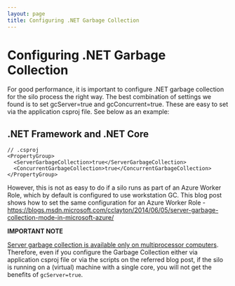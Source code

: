 ```yaml
---
layout: page
title: Configuring .NET Garbage Collection
---
```


# Configuring .NET Garbage Collection

For good performance, it is important to configure .NET garbage collection for the silo process the right way. The best combination of settings we found is to set gcServer=true and gcConcurrent=true. These are easy to set via the application csproj file. See below as an example:

## .NET Framework and .NET Core

``` csproj
// .csproj
<PropertyGroup>
  <ServerGarbageCollection>true</ServerGarbageCollection>
  <ConcurrentGarbageCollection>true</ConcurrentGarbageCollection>
</PropertyGroup>
```

However, this is not as easy to do if a silo runs as part of an Azure Worker Role, which by default is configured to use workstation GC. This blog post shows how to set the same configuration for an Azure Worker Role -  https://blogs.msdn.microsoft.com/cclayton/2014/06/05/server-garbage-collection-mode-in-microsoft-azure/

**IMPORTANT NOTE**

[Server garbage collection is available only on multiprocessor computers](https://msdn.microsoft.com/en-us/library/system.runtime.gcsettings.isservergc(v=vs.110).aspx). Therefore,
even if you configure the Garbage Collection either via application csproj file or via the scripts on the referred blog post, if the silo is running on a (virtual) machine with a single core, you will not get the benefits of `gcServer=true`.
